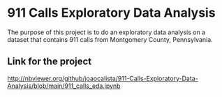 # 911 Calls Exploratory Data Analysis
 The purpose of this project is to do an exploratory data analysis on a dataset that contains 911 calls from Montgomery County, Pennsylvania.
## Link for the project
http://nbviewer.org/github/joaocalista/911-Calls-Exploratory-Data-Analysis/blob/main/911_calls_eda.ipynb
